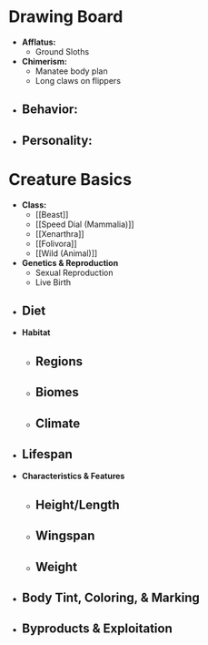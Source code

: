 # Drawing Board
- **Afflatus:**
	- Ground Sloths
- **Chimerism:**
	- Manatee body plan
	- Long claws on flippers
- **Behavior:**
	- 
- **Personality:**
	- 
# Creature Basics
- **Class:**
	- [[Beast]]
	- [[Speed Dial (Mammalia)]]
	- [[Xenarthra]]
	- [[Folivora]]
	- [[Wild (Animal)]]
- **Genetics & Reproduction**
	- Sexual Reproduction
	- Live Birth
- **Diet**
	- 
- **Habitat**
	- Regions
		- 
	- Biomes
		- 
	- Climate
		- 
- **Lifespan**
	- 
- **Characteristics & Features**
	- Height/Length
		- 
	- Wingspan
		- 
	- Weight
		- 
- **Body Tint, Coloring, & Marking**
	- 
- **Byproducts & Exploitation**
	- 